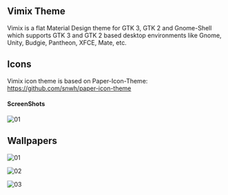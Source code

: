 
## Vimix Theme

Vimix is a flat Material Design theme for GTK 3, GTK 2 and Gnome-Shell which supports GTK 3 and GTK 2 based desktop environments like Gnome, Unity, Budgie, Pantheon, XFCE, Mate, etc.

## Icons

Vimix icon theme is based on Paper-Icon-Theme: https://github.com/snwh/paper-icon-theme

#### ScreenShots

![01](https://github.com/vinceliuice/vimix-gtk-themes/blob/images/vimix-icon-theme.png?raw=true)

## Wallpapers

![01](https://github.com/vinceliuice/vimix-gtk-themes/blob/images/wallpapers/wallpaper_1920x1080_01.jpeg?raw=true)

![02](https://github.com/vinceliuice/vimix-gtk-themes/blob/images/wallpapers/wallpaper_1920x1080_02.jpeg?raw=true)

![03](https://github.com/vinceliuice/vimix-gtk-themes/blob/images/wallpapers/wallpaper_1920x1080_03.jpeg?raw=true)
